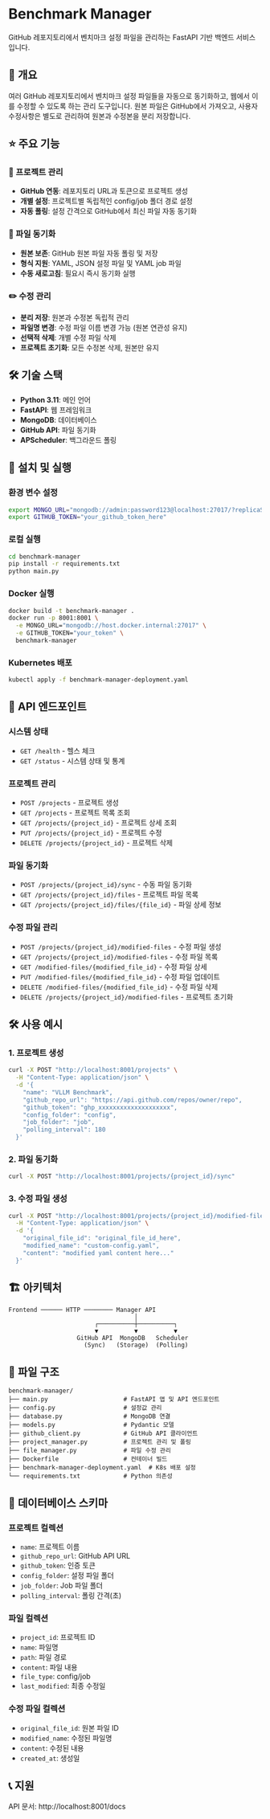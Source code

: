 # Benchmark Manager

GitHub 레포지토리에서 벤치마크 설정 파일을 관리하는 FastAPI 기반 백엔드 서비스입니다.

## 🎯 개요

여러 GitHub 레포지토리에서 벤치마크 설정 파일들을 자동으로 동기화하고, 웹에서 이를 수정할 수 있도록 하는 관리 도구입니다. 원본 파일은 GitHub에서 가져오고, 사용자 수정사항은 별도로 관리하여 원본과 수정본을 분리 저장합니다.

## ⭐ 주요 기능

### 📁 프로젝트 관리
- **GitHub 연동**: 레포지토리 URL과 토큰으로 프로젝트 생성
- **개별 설정**: 프로젝트별 독립적인 config/job 폴더 경로 설정
- **자동 폴링**: 설정 간격으로 GitHub에서 최신 파일 자동 동기화

### 📄 파일 동기화  
- **원본 보존**: GitHub 원본 파일 자동 폴링 및 저장
- **형식 지원**: YAML, JSON 설정 파일 및 YAML job 파일
- **수동 새로고침**: 필요시 즉시 동기화 실행

### ✏️ 수정 관리
- **분리 저장**: 원본과 수정본 독립적 관리
- **파일명 변경**: 수정 파일 이름 변경 가능 (원본 연관성 유지)
- **선택적 삭제**: 개별 수정 파일 삭제
- **프로젝트 초기화**: 모든 수정본 삭제, 원본만 유지

## 🛠️ 기술 스택

- **Python 3.11**: 메인 언어
- **FastAPI**: 웹 프레임워크  
- **MongoDB**: 데이터베이스
- **GitHub API**: 파일 동기화
- **APScheduler**: 백그라운드 폴링

## 🚀 설치 및 실행

### 환경 변수 설정

```bash
export MONGO_URL="mongodb://admin:password123@localhost:27017/?replicaSet=rs0&authSource=admin"
export GITHUB_TOKEN="your_github_token_here"
```

### 로컬 실행

```bash
cd benchmark-manager
pip install -r requirements.txt
python main.py
```

### Docker 실행

```bash
docker build -t benchmark-manager .
docker run -p 8001:8001 \
  -e MONGO_URL="mongodb://host.docker.internal:27017" \
  -e GITHUB_TOKEN="your_token" \
  benchmark-manager
```

### Kubernetes 배포

```bash
kubectl apply -f benchmark-manager-deployment.yaml
```

## 📡 API 엔드포인트

### 시스템 상태
- `GET /health` - 헬스 체크
- `GET /status` - 시스템 상태 및 통계

### 프로젝트 관리
- `POST /projects` - 프로젝트 생성
- `GET /projects` - 프로젝트 목록 조회
- `GET /projects/{project_id}` - 프로젝트 상세 조회
- `PUT /projects/{project_id}` - 프로젝트 수정
- `DELETE /projects/{project_id}` - 프로젝트 삭제

### 파일 동기화
- `POST /projects/{project_id}/sync` - 수동 파일 동기화
- `GET /projects/{project_id}/files` - 프로젝트 파일 목록
- `GET /projects/{project_id}/files/{file_id}` - 파일 상세 정보

### 수정 파일 관리
- `POST /projects/{project_id}/modified-files` - 수정 파일 생성
- `GET /projects/{project_id}/modified-files` - 수정 파일 목록
- `GET /modified-files/{modified_file_id}` - 수정 파일 상세
- `PUT /modified-files/{modified_file_id}` - 수정 파일 업데이트
- `DELETE /modified-files/{modified_file_id}` - 수정 파일 삭제
- `DELETE /projects/{project_id}/modified-files` - 프로젝트 초기화

## 🛠️ 사용 예시

### 1. 프로젝트 생성

```bash
curl -X POST "http://localhost:8001/projects" \
  -H "Content-Type: application/json" \
  -d '{
    "name": "VLLM Benchmark",
    "github_repo_url": "https://api.github.com/repos/owner/repo",
    "github_token": "ghp_xxxxxxxxxxxxxxxxxxxx",
    "config_folder": "config",
    "job_folder": "job", 
    "polling_interval": 180
  }'
```

### 2. 파일 동기화

```bash
curl -X POST "http://localhost:8001/projects/{project_id}/sync"
```

### 3. 수정 파일 생성

```bash
curl -X POST "http://localhost:8001/projects/{project_id}/modified-files" \
  -H "Content-Type: application/json" \
  -d '{
    "original_file_id": "original_file_id_here",
    "modified_name": "custom-config.yaml",
    "content": "modified yaml content here..."
  }'
```

## 🏗️ 아키텍처

```
Frontend ────── HTTP ──────── Manager API
                                   │
                        ┌──────────┼──────────┐
                        ▼          ▼          ▼
                   GitHub API  MongoDB   Scheduler
                     (Sync)   (Storage)  (Polling)
```

## 📂 파일 구조

```
benchmark-manager/
├── main.py                     # FastAPI 앱 및 API 엔드포인트
├── config.py                   # 설정값 관리
├── database.py                 # MongoDB 연결
├── models.py                   # Pydantic 모델
├── github_client.py            # GitHub API 클라이언트
├── project_manager.py          # 프로젝트 관리 및 폴링
├── file_manager.py             # 파일 수정 관리
├── Dockerfile                  # 컨테이너 빌드
├── benchmark-manager-deployment.yaml  # K8s 배포 설정
└── requirements.txt            # Python 의존성
```

## 💾 데이터베이스 스키마

### 프로젝트 컬렉션
- `name`: 프로젝트 이름
- `github_repo_url`: GitHub API URL
- `github_token`: 인증 토큰
- `config_folder`: 설정 파일 폴더
- `job_folder`: Job 파일 폴더
- `polling_interval`: 폴링 간격(초)

### 파일 컬렉션
- `project_id`: 프로젝트 ID
- `name`: 파일명
- `path`: 파일 경로  
- `content`: 파일 내용
- `file_type`: config/job
- `last_modified`: 최종 수정일

### 수정 파일 컬렉션
- `original_file_id`: 원본 파일 ID
- `modified_name`: 수정된 파일명
- `content`: 수정된 내용
- `created_at`: 생성일

## 📞 지원

API 문서: http://localhost:8001/docs 